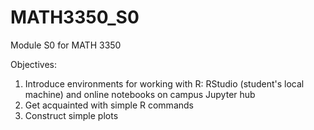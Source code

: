 # MATH3350_S0
Module S0 for MATH 3350

Objectives:
1) Introduce environments for working with R:  RStudio (student's local machine) and online notebooks on campus Jupyter hub
2) Get acquainted with simple R commands
3) Construct simple plots
